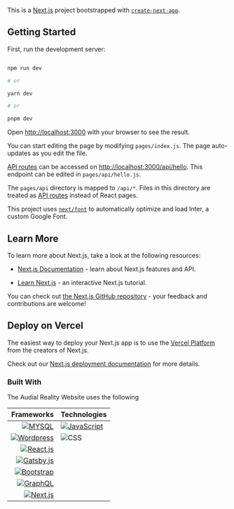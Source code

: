 This is a [Next.js](https://nextjs.org/) project bootstrapped with [`create-next-app`](https://github.com/vercel/next.js/tree/canary/packages/create-next-app).

  

## Getting Started

  

First, run the development server:

  

```bash

npm run dev

# or

yarn dev

# or

pnpm dev

```



Open [http://localhost:3000](http://localhost:3000) with your browser to see the result.

  

You can start editing the page by modifying `pages/index.js`. The page auto-updates as you edit the file.

  

[API routes](https://nextjs.org/docs/api-routes/introduction) can be accessed on [http://localhost:3000/api/hello](http://localhost:3000/api/hello). This endpoint can be edited in `pages/api/hello.js`.

  

The `pages/api` directory is mapped to `/api/*`. Files in this directory are treated as [API routes](https://nextjs.org/docs/api-routes/introduction) instead of React pages.

  

This project uses [`next/font`](https://nextjs.org/docs/basic-features/font-optimization) to automatically optimize and load Inter, a custom Google Font.

  

## Learn More

  

To learn more about Next.js, take a look at the following resources:

  

- [Next.js Documentation](https://nextjs.org/docs) - learn about Next.js features and API.

- [Learn Next.js](https://nextjs.org/learn) - an interactive Next.js tutorial.

  

You can check out [the Next.js GitHub repository](https://github.com/vercel/next.js/) - your feedback and contributions are welcome!

  

## Deploy on Vercel

  

The easiest way to deploy your Next.js app is to use the [Vercel Platform](https://vercel.com/new?utm_medium=default-template&filter=next.js&utm_source=create-next-app&utm_campaign=create-next-app-readme) from the creators of Next.js.

  

Check out our [Next.js deployment documentation](https://nextjs.org/docs/deployment) for more details.

### Built With
The Audial Reality Website uses the following

  | Frameworks                    | Technologies                      |
| ---:                          | :----                             |
| [![MYSQL]][MYSQL-url]         | [![JavaScript]][JavaScript-url]   |        
| [![Wordpress]][Wordpress-url] | ![CSS]                            |
| [![React.js]][React-url]      |                                   |
| [![Gatsby.js]][Gatsby-url]    |                                   |
| [![Bootstrap]][Bootstrap-url] |                                   |
| [![GraphQL]][GraphQL-url]     |                                   |
| [![Next.js]][Next.js-url]     |                                   |

<!-- MARKDOWN LINKS & IMAGES -->
<!-- https://www.markdownguide.org/basic-syntax/#reference-style-links -->
[contributors-shield]: https://img.shields.io/badge/all_contributors-5-red.svg?style=flat-square
[contributors-url]: https://github.com/sheldonej/Saratoga-Ladies-Website/graphs/contributors
[license-shield]: https://img.shields.io/github/license/sheldonej/Saratoga-Ladies-Website.svg
[license-url]: https://github.com/sheldonej/Saratoga-Ladies-Website/blob/main/LICENSE

[React.js]: https://img.shields.io/badge/React-20232A?style=for-the-badge&logo=react&logoColor=61DAFB
[React-url]: https://reactjs.org/
[MYSQL]: https://img.shields.io/badge/MySQL-005C84?style=for-the-badge&logo=mysql&logoColor=white
[MYSQL-url]: https://www.mysql.com/
[Wordpress]: https://img.shields.io/badge/Wordpress-21759B?style=for-the-badge&logo=wordpress&logoColor=white
[Wordpress-url]: https://wordpress.com/
[Gatsby.js]: https://img.shields.io/badge/Gatsby-663399?style=for-the-badge&logo=gatsby&logoColor=white
[Gatsby-url]: https://www.gatsbyjs.com/
[GraphQL]: https://img.shields.io/badge/-GraphQL-E10098?style=for-the-badge&logo=graphql&logoColor=white
[GraphQL-url]: https://graphql.org/

[Bootstrap]: https://img.shields.io/badge/Bootstrap-563D7C?style=for-the-badge&logo=bootstrap&logoColor=white
[Bootstrap-url]: https://getbootstrap.com
[HTML5]: https://img.shields.io/badge/HTML5-E34F26?style=for-the-badge&logo=html5&logoColor=white
[CSS]: https://img.shields.io/badge/CSS-239120?&style=for-the-badge&logo=css3&logoColor=white
[JavaScript]: https://img.shields.io/badge/JavaScript-F7DF1E?style=for-the-badge&logo=javascript&logoColor=black
[Javascript-url]: https://www.javascript.com/
[JQuery]: https://img.shields.io/badge/jQuery-0769AD?style=for-the-badge&logo=jquery&logoColor=white
[JQuery-url]: https://jquery.com
[Next.js]:https://img.shields.io/badge/-NextJS-000000?logo=nextdotjs&style=for-the-badge
[Next.js-url]:https://nextjs.org/
